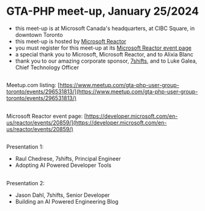 # GTA-PHP meet-up, January 25/2024

- this meet-up is at Microsoft Canada's headquarters, at CIBC Square, in downtown Toronto
- this meet-up is hosted by [Microsoft Reactor](https://developer.microsoft.com/en-us/reactor/home/index/) 
- you must register for this meet-up at its [Microsoft Reactor event page](https://developer.microsoft.com/en-us/reactor/events/20859/)
- a special thank you to Microsoft, Microsoft Reactor, and to Alixia Blanc
- thank you to our amazing corporate sponsor, [7shifts](https://7shifts.com), and to Luke Galea, Chief Technology Officer

##
Meetup.com listing: [https://www.meetup.com/gta-php-user-group-toronto/events/296531813/](https://www.meetup.com/gta-php-user-group-toronto/events/296531813/)

##
Microsoft Reactor event page: [https://developer.microsoft.com/en-us/reactor/events/20859/](https://developer.microsoft.com/en-us/reactor/events/20859/)

##
Presentation 1:
- Raul Chedrese, 7shifts, Principal Engineer
- Adopting AI Powered Developer Tools

##
Presentation 2:
- Jason Dahl, 7shifts, Senior Developer
- Building an AI Powered Engineering Blog




